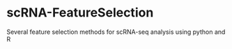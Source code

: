 # scRNA-FeatureSelection
Several feature selection methods for scRNA-seq analysis using python and R
